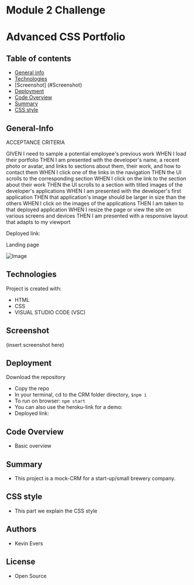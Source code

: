 # Module 2 Challenge

# Advanced CSS Portfolio

## Table of contents

- [General info](#General-Info)
- [Technologies](#Technologies)
- [Screenshot] (#Screenshot)
- [Deployment](#Deployment)
- [Code Overview](#Code-Overview)
- [Summary](#Summary)
- [CSS style](#CSS-style)

## General-Info

ACCEPTANCE CRITERIA

GIVEN I need to sample a potential employee's previous work 
WHEN I load their portfolio
THEN I am presented with the developer's name, a recent photo or avatar, and links to sections about them, their work, and how to contact them
WHEN I click one of the links in the navigation
THEN the UI scrolls to the corresponding section
WHEN I click on the link to the section about their work
THEN the UI scrolls to a section with titled images of the developer's applications
WHEN I am presented with the developer's first application
THEN that application's image should be larger in size than the others
WHEN I click on the images of the applications
THEN I am taken to that deployed application
WHEN I resize the page or view the site on various screens and devices
THEN I am presented with a responsive layout that adapts to my viewport

Deployed link:

Landing page

![Image](assets/landingpage.png)

## Technologies

Project is created with:

- HTML
- CSS
- VISUAL STUDIO CODE (VSC)

## Screenshot

(insert screenshot here)

## Deployment

Download the repository

- Copy the repo
- In your terminal, cd to the CRM folder directory, `$npm i`
- To run on browser: `npm start`
- You can also use the heroku-link for a demo:
- Deployed link:

## Code Overview

- Basic overview

## Summary

- This project is a mock-CRM for a start-up/small brewery company.

## CSS style

- This part we explain the CSS style

## Authors

- Kevin Evers
## License

- Open Source
